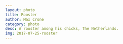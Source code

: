 ```yaml
---
layout: photo
title: Rooster
author: Max Crone
category: photo
desc: A rooster among his chicks, The Netherlands.
img: 2017-07-25-rooster
---
```

